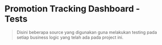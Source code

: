 # Promotion Tracking Dashboard - Tests

> Disini beberapa source yang digunakan guna melakukan testing pada setiap business logic yang telah ada pada project ini.